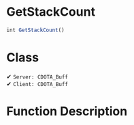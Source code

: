 # GetStackCount
```js	
int GetStackCount()
```
# Class
✔ `Server: CDOTA_Buff`  
✔ `Client: CDOTA_Buff`  

# Function Description

